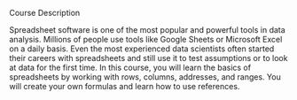Course Description

Spreadsheet software is one of the most popular and powerful tools in data analysis. Millions of people use tools like Google Sheets or Microsoft Excel on a daily basis. Even the most experienced data scientists often started their careers with spreadsheets and still use it to test assumptions or to look at data for the first time. In this course, you will learn the basics of spreadsheets by working with rows, columns, addresses, and ranges. You will create your own formulas and learn how to use references.
